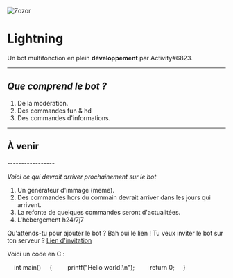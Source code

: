 
![Zozor](https://cdn.discordapp.com/avatars/491225439294193667/b656999208579667edc901a95909cf1c.png?size=2048)

# Lightning
Un bot multifonction en plein **développement** par Activity#6823.

-----------------

*Que comprend le bot ?*
-----------------

<ol>
<li>De la modération.</li>
<li>Des commandes fun & hd</li>
<li>Des commandes d'informations.</li>
</ol>

-----------------

<h2>À venir</h2>
-----------------

*Voici ce qui devrait arriver prochainement sur le bot*

<ol>
  <li>Un générateur d'immage (meme).</li>
  <li>Des commandes hors du commain devrait arriver dans les jours qui arrivent. </li>
  <li>La refonte de quelques commandes seront d'actualitées.</li>
  <li>L'hébergement h24/7j7</li>
</ol>

Qu'attends-tu pour ajouter le bot ? Bah oui le lien !
Tu veux inviter le bot sur ton serveur ? <a href="https://lc.cx/mEGL">Lien d'invitation</a> 

Voici un code en C :

    int main()
    {
        printf("Hello world!\n");
        return 0;
    }
